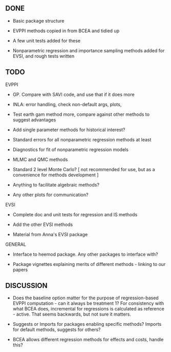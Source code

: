 ## DONE

* Basic package structure

* EVPPI methods copied in from BCEA and tidied up

* A few unit tests added for these 

* Nonparametric regression and importance sampling methods added for EVSI, and rough tests written


## TODO

EVPPI

* GP.  Compare with SAVI code, and use that if it does more 

* INLA: error handling, check non-default args, plots, 

* Test earth gam method more, compare against other methods to suggest advantages 

* Add single parameter methods for historical interest? 

* Standard errors for all nonparametric regression methods at least 

* Diagnostics for fit of nonparametric regression models 

* MLMC and QMC methods

* Standard 2 level Monte Carlo? [ not recommended for use, but as a convenience for methods development ] 

* Anything to facilitate algebraic methods?

* Any other plots for communication?

EVSI 

* Complete doc and unit tests for regression and IS methods 

* Add the other EVSI methods 

* Material from Anna's EVSI package 

GENERAL

* Interface to heemod package.  Any other packages to interface with? 

* Package vignettes explaining merits of different methods - linking to our papers


## DISCUSSION 

* Does the baseline option matter for the purpose of regression-based EVPPI computation - can it always be treatment 1?   For consistency with what BCEA does, incremental for regressions is calculated as reference - active.  That seems backwards, but not sure it matters.

* Suggests or Imports for packages enabling specific methods?   Imports for default methods, suggests for others? 

* BCEA allows different regression methods for effects and costs, handle this? 
